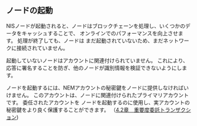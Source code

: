 ## ノードの起動

NISノードが起動されると、ノードはブロックチェーンを処理し、いくつかのデータをキャッシュすることで、
オンラインでのパフォーマンスを向上させます。 処理が終了しても、ノードは
まだ起動されていないため、まだネットワークに接続されていません。

起動していないノードはアカウントに関連付けられていません。 これにより、
応答に署名することを防ぎ、他のノードが識別情報を検証できないようにします。

ノードを起動するには、NEMアカウントの秘密鍵をノードに提供しなければいけません。
 このアカウントは、ノードに関連付けられたプライマリアカウントです。 委任されたアカウントを
ノードを起動するのに使用し、実アカウントの秘密鍵をより良く保護することができます。
（[4.2章　重要度委託トランザクション](/Transactions/4.2.md))



